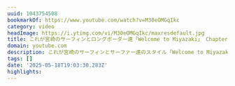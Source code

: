 ```yaml
---
uuid: 1043754508
bookmarkOf: https://www.youtube.com/watch?v=M30eOMGqIkc
category: video
headImage: https://i.ytimg.com/vi/M30eOMGqIkc/maxresdefault.jpg
title: これが宮崎のサーフィンとロングボーダー達「Welcome to Miyazaki」 Chapter3 ／ bmpcc4k
domain: youtube.com
description: これが宮崎のサーフィンとサーファー達のスタイル「Welcome to Miyazaki 」Chapter 3.日本を代表するロングボーダーの聖地が宮崎にはある。独自のルールとマナーが確立され、いがみ合う事なく、いつもピースフルな空気が流れ笑顔が溢れている。その波質はまるでマリブ。ひとたびテイクオフすればあなたを天...
tags: []
date: '2025-05-18T19:03:30.283Z'
highlights:
---
```




